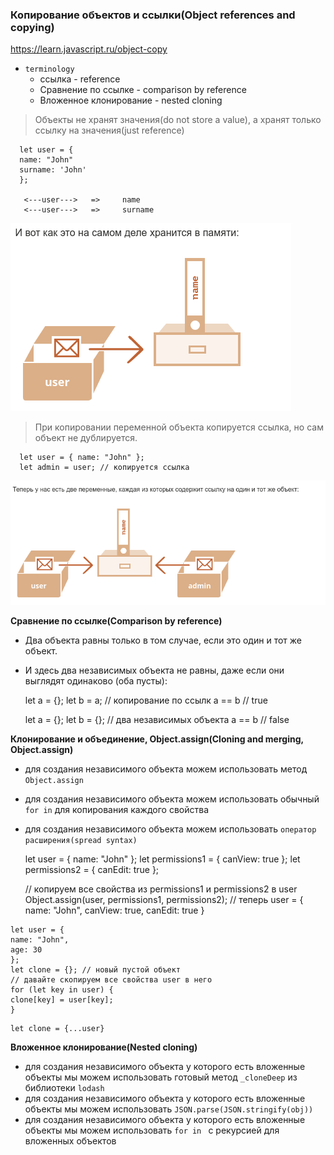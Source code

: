 ### Копирование объектов и ссылки(Object references and copying)

https://learn.javascript.ru/object-copy

- `terminology`
    - ссылка - reference
    - Сравнение по ссылке - comparison by reference
    - Вложенное клонирование - nested cloning

> Объекты не хранят значения(do not store a value), а хранят только ссылку на значения(just reference)

      let user = {
      name: "John"
      surname: 'John'
      };

       <---user--->   =>     name
       <---user--->   =>     surname

![img.png](../../../assets/object-reference.png)



> При копировании переменной объекта копируется ссылка, но сам объект не дублируется.

      let user = { name: "John" };
      let admin = user; // копируется ссылка

![img.png](../../../assets/object-reference-copy.png)

**Сравнение по ссылке(Comparison by reference)**

- Два объекта равны только в том случае, если это один и тот же объект.
- И здесь два независимых объекта не равны, даже если они выглядят одинаково (оба пусты):

  let a = {};
  let b = a; // копирование по ссылк
  a == b // true

  let a = {};
  let b = {}; // два независимых объекта
  a == b // false

**Клонирование и объединение, Object.assign(Cloning and merging, Object.assign)**

- для создания независимого объекта можем использовать метод `Object.assign`
- для создания независимого объекта можем использовать обычный `for in` для копирования каждого свойства
- для создания независимого объекта можем использовать `оператор расширения(spread syntax)`

  let user = { name: "John" };
  let permissions1 = { canView: true };
  let permissions2 = { canEdit: true };

  // копируем все свойства из permissions1 и permissions2 в user
  Object.assign(user, permissions1, permissions2);
  // теперь user = { name: "John", canView: true, canEdit: true }

>

    let user = {
    name: "John",
    age: 30
    };
    let clone = {}; // новый пустой объект
    // давайте скопируем все свойства user в него
    for (let key in user) {
    clone[key] = user[key];
    }

>

    let clone = {...user}

**Вложенное клонирование(Nested cloning)**

- для создания независимого объекта у которого есть вложенные объекты мы можем использовать готовый метод `_cloneDeep`
  из библиотеки `lodash`
- для создания независимого объекта у которого есть вложенные объекты мы можем
  использовать `JSON.parse(JSON.stringify(obj))`
- для создания независимого объекта у которого есть вложенные объекты мы можем использовать `for in ` с рекурсией для
  вложенных объектов
